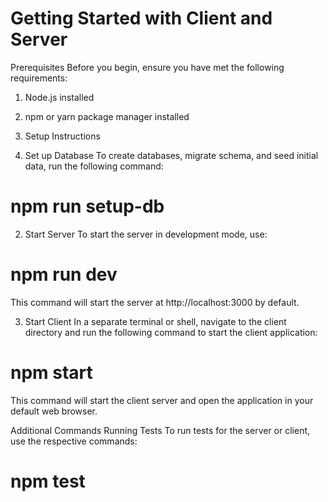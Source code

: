 # Getting Started with Client and Server


Prerequisites
Before you begin, ensure you have met the following requirements:

1. Node.js installed
2. npm or yarn package manager installed
3. Setup Instructions

  1. Set up Database
    To create databases, migrate schema, and seed initial data, run the following command:

# npm run setup-db


2. Start Server
To start the server in development mode, use:

# npm run dev
This command will start the server at http://localhost:3000 by default.

3. Start Client
In a separate terminal or shell, navigate to the client directory and run the following command to start the client application:


# npm start
This command will start the client server and open the application in your default web browser.

Additional Commands
Running Tests
To run tests for the server or client, use the respective commands:


# npm test     



